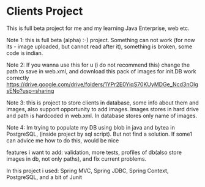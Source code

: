 Clients Project 
===============================
This is full beta project for me and my learning Java Enterprise, web etc.

Note 1: this is full beta (alpha) :-) project. Something can not work (for now its - image uploaded, but cannot read after it), something is broken, some code is indian.

Note 2: If you wanna use this for u (i do not recommend this) change the path to save in web.xml, and download this pack of images for init.DB work correctly
https://drive.google.com/drive/folders/1YPr2E0YiqS70KUyMDGe_Ncd3nOlgsENo?usp=sharing

Note 3: this is project to store clients in database, some info about them and images, also support opportunity to add images. 
Images stores in hard drive and path is hardcoded in web.xml. In database stores only name of images.

Note 4: Im trying to populate my DB using blob in java and bytea in PostgreSQL, (inside project by sql script). But not find a solution. If some1 can advice me how to do this, would be nice

features i want to add: validation, more tests, profiles of db(also store images in db, not only paths), and fix current problems.

In this project i used: Spring MVC, Spring JDBC, Spring Context, PostgreSQL, and a bit of Junit